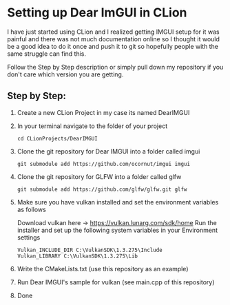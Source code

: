 # Setting up Dear ImGUI in CLion 

I have just started using CLion and I realized getting IMGUI setup for it was painful and there was not much documentation online so I thought it would be a good idea to do it once and push it to git so hopefully people with the same struggle can find this. 

Follow the Step by Step description or simply pull down my repository if you don't care which version you are getting.

## Step by Step:

1. Create a new CLion Project in my case its named DearIMGUI

2. In your terminal navigate to the folder of your project 

   ```
   cd CLionProjects/DearIMGUI
   ```

   

3. Clone the git repository for Dear IMGUI into a folder called imgui

   ```
   git submodule add https://github.com/ocornut/imgui imgui
   ```

   

4. Clone the git repository for GLFW into a folder called glfw

   ```
   git submodule add https://github.com/glfw/glfw.git glfw
   ```

   

5. Make sure you have vulkan installed and set the environment variables as follows 

   Download vulkan here -> https://vulkan.lunarg.com/sdk/home
   Run the installer and set up the following system variables in your Environment settings

   ```
   Vulkan_INCLUDE_DIR C:\VulkanSDK\1.3.275\Include
   Vulkan_LIBRARY C:\VulkanSDK\1.3.275\Lib
   ```

6. Write the CMakeLists.txt (use this repository as an example)

7. Run Dear IMGUI's sample for vulkan (see main.cpp of this repository)

8. Done
